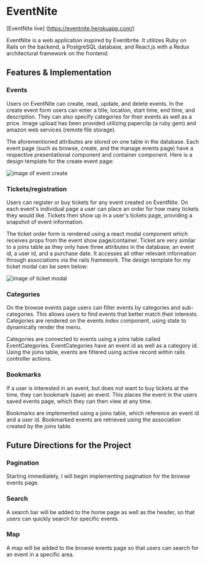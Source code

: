 # EventNite

[EventNite live] (https://eventnite.herokuapp.com/)

EventNite is a web application inspired by Eventbrite.  It utilizes Ruby on Rails on the backend, a PostgreSQL database, and React.js with a Redux architectural framework on the frontend.  

## Features & Implementation

### Events

Users on EventNite can create, read, update, and delete events.  In the create event form users can
enter a title, location, start time, end time, and description.  They can also specify categories
for their events as well as a price.  Image upload has been provided utilizing paperclip (a ruby gem) and amazon web services (remote file storage).

The aforementioned attributes are stored on one table in the database. Each event page (such as browse, create, and the manage events page) have a respective presentational component and container component.  Here is a design template for the create event page:


![image of event create](https://github.com/semaurer/EventNite/blob/master/docs/wireframes/EventCreate.png)

### Tickets/registration

Users can register or buy tickets for any event created on EventNite.  On each event's individual page
a user can place an order for how many tickets they would like.  Tickets then show up in a user's tickets page, providing a snapshot of event information.

The ticket order form is rendered using a react modal component which receives props from the event show page/container.  Ticket are very similar to a joins table as they only have three attributes in the database; an event id, a user id, and a purchase date.  It accesses all other relevant information through associations via the rails framework.  The design template for my ticket modal can be seen below:

![image of ticket modal](https://github.com/semaurer/EventNite/blob/master/docs/wireframes/ticket_selection_modal.png)  

### Categories

On the browse events page users can filter events by categories and sub-categories. This allows users to find events that better match their interests.  Categories are rendered on the events index component, using state to dynamically render the menu.  

Categories are connected to events using a joins table called EventCategories.  EventCategories have an
event id as well as a category id.  Using the joins table, events are filtered using active record within
rails controller actions.

### Bookmarks

If a user is interested in an event, but does not want to buy tickets at the time, they can bookmark (save)
an event. This places the event in the users saved events page, which they can then view at any time.  

Bookmarks are implemented using a joins table, which reference an event id and a user id.  Bookmarked events
are retrieved using the association created by the joins table.

## Future Directions for the Project

### Pagination

Starting immediately, I will begin implementing pagination for the browse events page.

### Search

A search bar will be added to the home page as well as the header, so that users can quickly search for
specific events.

### Map

A map will be added to the browse events page so that users can search for an event in a specific area.
